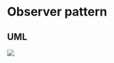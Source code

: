 # Observer pattern



## UML

[![](https://mermaid.ink/img/pako:eNrFk11PwjAUhv_KSb0BZfyAxpAQ9MJEYyKXjItuPcxK1y79mFkm_Ha7scEgcme0V_143rdvT9uapJojoSSVzNoHwTLD8lhBaFwYTJ3QCp7fDjMtA0uffISFGg6TTbuBF1bsrTNCZRN4ek0smhLNag170N2AJRLtQHMH1ic2NSLBEZaoHIXeoJfQk9UYSi34UK20E5tqNJ1OmcksBa-2Sn-q1XqI7mI1jH60a8JA_b9herf6SlG2WF2maGLT81OM6e9W5lpV_ihN97ggir5m59Zhp7yQmIfLYc2rPPDH2OeCn-He_D6KbuGELnReaCtO3EKKIJwXhRRpKwcdRbOBYp5lBrN2iUxIjiZngodP1NYuJu497BwTGrocN8xLF5NY7QLqC84cPnLhtCF0w6TFCWHe6WWlUkKd8dhD3V_sqN03zbs1jA)](https://mermaid.live/edit#pako:eNrFk11PwjAUhv_KSb0BZfyAxpAQ9MJEYyKXjItuPcxK1y79mFkm_Ha7scEgcme0V_143rdvT9uapJojoSSVzNoHwTLD8lhBaFwYTJ3QCp7fDjMtA0uffISFGg6TTbuBF1bsrTNCZRN4ek0smhLNag170N2AJRLtQHMH1ic2NSLBEZaoHIXeoJfQk9UYSi34UK20E5tqNJ1OmcksBa-2Sn-q1XqI7mI1jH60a8JA_b9herf6SlG2WF2maGLT81OM6e9W5lpV_ihN97ggir5m59Zhp7yQmIfLYc2rPPDH2OeCn-He_D6KbuGELnReaCtO3EKKIJwXhRRpKwcdRbOBYp5lBrN2iUxIjiZngodP1NYuJu497BwTGrocN8xLF5NY7QLqC84cPnLhtCF0w6TFCWHe6WWlUkKd8dhD3V_sqN03zbs1jA)

